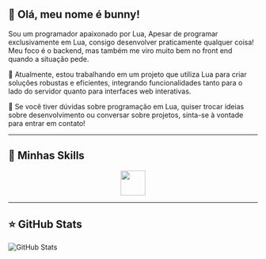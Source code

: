 ## 💜 Olá, meu nome é bunny!

Sou um programador apaixonado por Lua, Apesar de programar exclusivamente em Lua, consigo desenvolver praticamente qualquer coisa! Meu foco é o backend, mas também me viro muito bem no front end quando a situação pede.

🔭 Atualmente, estou trabalhando em um projeto que utiliza Lua para criar soluções robustas e eficientes, integrando funcionalidades tanto para o lado do servidor quanto para interfaces web interativas.

💬 Se você tiver dúvidas sobre programação em Lua, quiser trocar ideias sobre desenvolvimento ou conversar sobre projetos, sinta-se à vontade para entrar em contato!

---

## 🚀 Minhas Skills

<p align="center">
  <a href="https://skillicons.dev">
    <img src="https://skillicons.dev/icons?i=lua" style="width: 50px; height: 50px;" />
  </a>
</p>

---

## ⭐ GitHub Stats

![GitHub Stats](https://github-readme-stats.vercel.app/api?username=BunnyTheScripter&show_icons=true)
